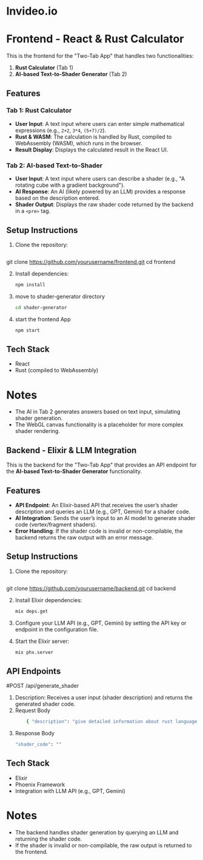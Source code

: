# Invideo.io
# Frontend - React & Rust Calculator

This is the frontend for the "Two-Tab App" that handles two functionalities: 

1. **Rust Calculator** (Tab 1)
2. **AI-based Text-to-Shader Generator** (Tab 2)

## Features

### Tab 1: Rust Calculator
- **User Input**: A text input where users can enter simple mathematical expressions (e.g., `2+2`, `3*4`, `(5+7)/2`).
- **Rust & WASM**: The calculation is handled by Rust, compiled to WebAssembly (WASM), which runs in the browser.
- **Result Display**: Displays the calculated result in the React UI.

### Tab 2: AI-based Text-to-Shader
- **User Input**: A text input where users can describe a shader (e.g., "A rotating cube with a gradient background").
- **AI Response**: An AI (likely powered by an LLM) provides a response based on the description entered.
- **Shader Output**: Displays the raw shader code returned by the backend in a `<pre>` tag.

## Setup Instructions

1. Clone the repository:
   ```bash
git clone https://github.com/yourusername/frontend.git
cd frontend

2. Install dependencies:
   ```bash
   npm install
   
3. move to shader-generator directory
   ```bash
   cd shader-generator
   
4. start the frontend App
     ```bash
     npm start

## Tech Stack
- React
- Rust (compiled to WebAssembly)

# Notes

 - The AI in Tab 2 generates answers based on text input, simulating shader generation.
 - The WebGL canvas functionality is a placeholder for more complex shader rendering.


## Backend - Elixir & LLM Integration

This is the backend for the "Two-Tab App" that provides an API endpoint for the **AI-based Text-to-Shader Generator** functionality.

## Features

- **API Endpoint**: An Elixir-based API that receives the user’s shader description and queries an LLM (e.g., GPT, Gemini) for a shader code.
- **AI Integration**: Sends the user’s input to an AI model to generate shader code (vertex/fragment shaders).
- **Error Handling**: If the shader code is invalid or non-compilable, the backend returns the raw output with an error message.

## Setup Instructions

1. Clone the repository:

    ```bash
git clone https://github.com/yourusername/backend.git
cd backend

2. Install Elixir dependencies:

   ```bash
   mix deps.get

3. Configure your LLM API (e.g., GPT, Gemini) by setting the API key or endpoint in the configuration file.

4. Start the Elixir server:

   ```bash
   mix phx.server

## API Endpoints

#POST /api/generate_shader

1. Description: Receives a user input (shader description) and returns the generated shader code.
2. Request Body
     ```bash
         { "description": "give detailed information about rust language"}
3. Response Body
     ```bash
     "shader_code": ""

## Tech Stack
- Elixir
- Phoenix Framework
- Integration with LLM API (e.g., GPT, Gemini)


# Notes

- The backend handles shader generation by querying an LLM and returning the shader code.
- If the shader is invalid or non-compilable, the raw output is returned to the frontend.
